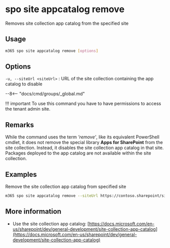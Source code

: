 # spo site appcatalog remove

Removes site collection app catalog from the specified site

## Usage

```sh
m365 spo site appcatalog remove [options]
```

## Options

`-u, --siteUrl <siteUrl>`
: URL of the site collection containing the app catalog to disable

--8<-- "docs/cmd/groups/_global.md"

!!! important
    To use this command you have to have permissions to access the tenant admin site.

## Remarks

While the command uses the term *'remove'*, like its equivalent PowerShell cmdlet, it does not remove the special library **Apps for SharePoint** from the site collection. Instead, it disables the site collection app catalog in that site. Packages deployed to the app catalog are not available within the site collection.

## Examples

Remove the site collection app catalog from specified site

```sh
m365 spo site appcatalog remove --siteUrl https://contoso.sharepoint/sites/site
```

## More information

- Use the site collection app catalog: [https://docs.microsoft.com/en-us/sharepoint/dev/general-development/site-collection-app-catalog](https://docs.microsoft.com/en-us/sharepoint/dev/general-development/site-collection-app-catalog)
